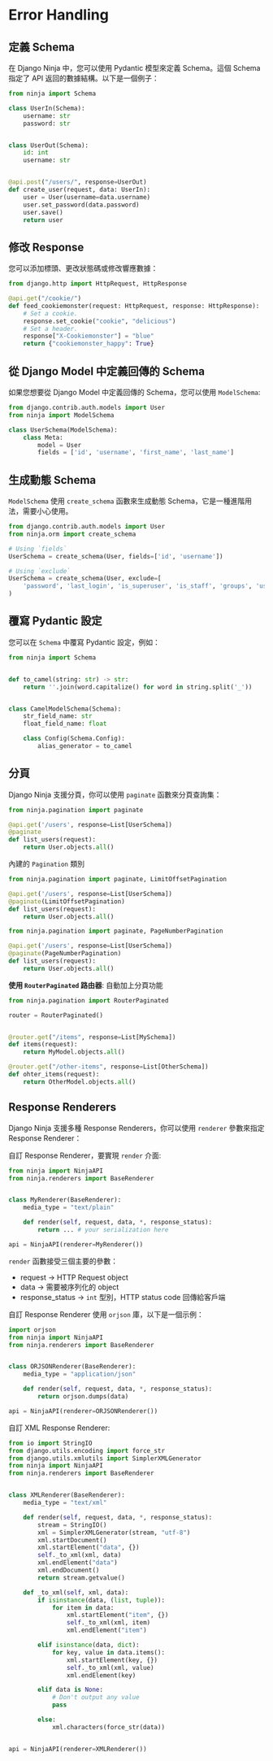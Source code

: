 # Error Handling

## 定義 Schema
在 Django Ninja 中，您可以使用 Pydantic 模型來定義 Schema。這個 Schema 指定了 API 返回的數據結構。以下是一個例子：

```python
from ninja import Schema

class UserIn(Schema):
    username: str
    password: str


class UserOut(Schema):
    id: int
    username: str


@api.post("/users/", response=UserOut)
def create_user(request, data: UserIn):
    user = User(username=data.username)
    user.set_password(data.password)
    user.save()
    return user
```

## 修改 Response 
您可以添加標頭、更改狀態碼或修改響應數據：

```python
from django.http import HttpRequest, HttpResponse

@api.get("/cookie/")
def feed_cookiemonster(request: HttpRequest, response: HttpResponse):
    # Set a cookie.
    response.set_cookie("cookie", "delicious")
    # Set a header.
    response["X-Cookiemonster"] = "blue"
    return {"cookiemonster_happy": True}
```

## 從 Django Model 中定義回傳的 Schema

如果您想要從 Django Model 中定義回傳的 Schema，您可以使用 `ModelSchema`:
```python
from django.contrib.auth.models import User
from ninja import ModelSchema

class UserSchema(ModelSchema):
    class Meta:
        model = User
        fields = ['id', 'username', 'first_name', 'last_name']
```

## 生成動態 Schema

`ModelSchema` 使用 `create_schema` 函數來生成動態 Schema，它是一種進階用法，需要小心使用。

```python
from django.contrib.auth.models import User
from ninja.orm import create_schema

# Using `fields`
UserSchema = create_schema(User, fields=['id', 'username'])

# Using `exclude`
UserSchema = create_schema(User, exclude=[
    'password', 'last_login', 'is_superuser', 'is_staff', 'groups', 'user_permissions']
)
```

## 覆寫 Pydantic 設定

您可以在 `Schema` 中覆寫 Pydantic 設定，例如：
```python
from ninja import Schema


def to_camel(string: str) -> str:
    return ''.join(word.capitalize() for word in string.split('_'))


class CamelModelSchema(Schema):
    str_field_name: str
    float_field_name: float

    class Config(Schema.Config):
        alias_generator = to_camel
```

## 分頁

Django Ninja 支援分頁，你可以使用 `paginate` 函數來分頁查詢集：
```python
from ninja.pagination import paginate

@api.get('/users', response=List[UserSchema])
@paginate
def list_users(request):
    return User.objects.all()
```

內建的 `Pagination` 類別
```python
from ninja.pagination import paginate, LimitOffsetPagination

@api.get('/users', response=List[UserSchema])
@paginate(LimitOffsetPagination)
def list_users(request):
    return User.objects.all()
```

```python
from ninja.pagination import paginate, PageNumberPagination

@api.get('/users', response=List[UserSchema])
@paginate(PageNumberPagination)
def list_users(request):
    return User.objects.all()
```

**使用 `RouterPaginated` 路由器**: 自動加上分頁功能

```python
from ninja.pagination import RouterPaginated

router = RouterPaginated()


@router.get("/items", response=List[MySchema])
def items(request):
    return MyModel.objects.all()

@router.get("/other-items", response=List[OtherSchema])
def ohter_items(request):
    return OtherModel.objects.all()
```

## Response Renderers

Django Ninja 支援多種 Response Renderers，你可以使用 `renderer` 參數來指定 Response Renderer：

自訂 Response Renderer，要實現 `render` 介面:
```python
from ninja import NinjaAPI
from ninja.renderers import BaseRenderer


class MyRenderer(BaseRenderer):
    media_type = "text/plain"

    def render(self, request, data, *, response_status):
        return ... # your serialization here

api = NinjaAPI(renderer=MyRenderer())
```

`render` 函數接受三個主要的參數：
*  request -> HTTP Request object
*  data -> 需要被序列化的 object
*  response_status -> `int` 型別，HTTP status code 回傳給客戶端

自訂 Response Renderer 使用 `orjson` 庫，以下是一個示例：
```python
import orjson
from ninja import NinjaAPI
from ninja.renderers import BaseRenderer


class ORJSONRenderer(BaseRenderer):
    media_type = "application/json"

    def render(self, request, data, *, response_status):
        return orjson.dumps(data)

api = NinjaAPI(renderer=ORJSONRenderer())
```

自訂 XML Response Renderer: 
```python
from io import StringIO
from django.utils.encoding import force_str
from django.utils.xmlutils import SimplerXMLGenerator
from ninja import NinjaAPI
from ninja.renderers import BaseRenderer


class XMLRenderer(BaseRenderer):
    media_type = "text/xml"

    def render(self, request, data, *, response_status):
        stream = StringIO()
        xml = SimplerXMLGenerator(stream, "utf-8")
        xml.startDocument()
        xml.startElement("data", {})
        self._to_xml(xml, data)
        xml.endElement("data")
        xml.endDocument()
        return stream.getvalue()

    def _to_xml(self, xml, data):
        if isinstance(data, (list, tuple)):
            for item in data:
                xml.startElement("item", {})
                self._to_xml(xml, item)
                xml.endElement("item")

        elif isinstance(data, dict):
            for key, value in data.items():
                xml.startElement(key, {})
                self._to_xml(xml, value)
                xml.endElement(key)

        elif data is None:
            # Don't output any value
            pass

        else:
            xml.characters(force_str(data))


api = NinjaAPI(renderer=XMLRenderer())
```
